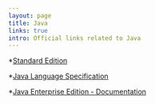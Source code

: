 ```yaml
---
layout: page
title: Java
links: true
intro: Official links related to Java
---
```


*[Standard Edition](http://docs.oracle.com/javase/tutorial/)

*[Java Language Specification](https://docs.oracle.com/javase/specs/jls/se8/jls8.pdf)

*[Java Enterprise Edition - Documentation](https://docs.oracle.com/javaee/7/JEETT.pdf)




